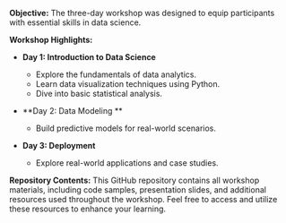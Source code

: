 **Objective:** 
The three-day workshop was designed to equip participants with essential skills in data science.

**Workshop Highlights:**
- **Day 1: Introduction to Data Science**
  - Explore the fundamentals of data analytics.
  - Learn data visualization techniques using Python.
  - Dive into basic statistical analysis.

- **Day 2: Data Modeling **
  - Build predictive models for real-world scenarios.

- **Day 3: Deployment**
  - Explore real-world applications and case studies.

**Repository Contents:**
This GitHub repository contains all workshop materials, including code samples, presentation slides, and additional resources used throughout the workshop. Feel free to access and utilize these resources to enhance your learning.
